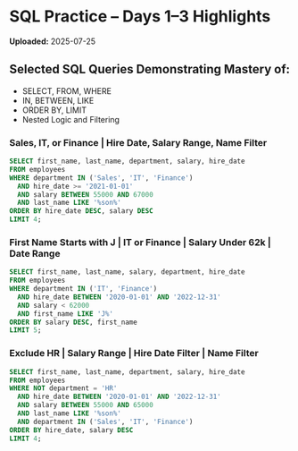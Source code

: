 # SQL Practice – Days 1–3 Highlights
**Uploaded:** 2025-07-25

## Selected SQL Queries Demonstrating Mastery of:
- SELECT, FROM, WHERE
- IN, BETWEEN, LIKE
- ORDER BY, LIMIT
- Nested Logic and Filtering

### Sales, IT, or Finance | Hire Date, Salary Range, Name Filter
```sql
SELECT first_name, last_name, department, salary, hire_date
FROM employees
WHERE department IN ('Sales', 'IT', 'Finance')
  AND hire_date >= '2021-01-01'
  AND salary BETWEEN 55000 AND 67000
  AND last_name LIKE '%son%'
ORDER BY hire_date DESC, salary DESC
LIMIT 4;
```

### First Name Starts with J | IT or Finance | Salary Under 62k | Date Range
```sql
SELECT first_name, last_name, salary, department, hire_date
FROM employees
WHERE department IN ('IT', 'Finance')
  AND hire_date BETWEEN '2020-01-01' AND '2022-12-31'
  AND salary < 62000
  AND first_name LIKE 'J%'
ORDER BY salary DESC, first_name
LIMIT 5;
```

### Exclude HR | Salary Range | Hire Date Filter | Name Filter
```sql
SELECT first_name, last_name, department, salary, hire_date
FROM employees
WHERE NOT department = 'HR'
  AND hire_date BETWEEN '2020-01-01' AND '2022-12-31'
  AND salary BETWEEN 55000 AND 65000
  AND last_name LIKE '%son%'
  AND department IN ('Sales', 'IT', 'Finance')
ORDER BY hire_date, salary DESC
LIMIT 4;
```


